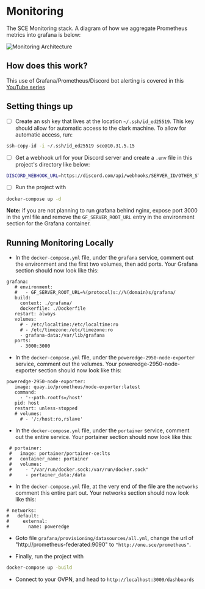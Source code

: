 # Monitoring

The SCE Monitoring stack. A diagram of how we aggregate Prometheus metrics into grafana is below:

![Monitoring Architecture](https://github.com/SCE-Development/monitoring/assets/36345325/299afe97-285e-4fd4-9f6d-2d9010c5e576)


## How does this work?
This use of Grafana/Prometheus/Discord bot alerting is covered in
 this [YouTube series](https://www.youtube.com/watch?v=L17-EN4HcY0)

## Setting things up
- [ ] Create an ssh key that lives at the location `~/.ssh/id_ed25519`. This
 key should allow for automatic access to the clark machine. To allow for
 automatic access, run:
```sh
ssh-copy-id -i ~/.ssh/id_ed25519 sce@10.31.5.15
```
- [ ] Get a webhook url for your Discord server and create a `.env` file
 in this project's directory like below:
```sh
DISCORD_WEBHOOK_URL=https://discord.com/api/webhooks/SERVER_ID/OTHER_STUFF
```
- [ ] Run the project with
```sh
docker-compose up -d
```
**Note:** if you are not planning to run grafana behind nginx,
 expose port 3000 in the yml file and remove the `GF_SERVER_ROOT_URL`
 entry in the environment section for the Grafana container.

## Running Monitoring Locally
- In the `docker-compose.yml` file, under the `grafana` service, comment out the environment and the first two volumes, then add ports.
 Your Grafana section should now look like this:
 ```
 grafana:
    # environment:
    #   - GF_SERVER_ROOT_URL=%(protocol)s://%(domain)s/grafana/
    build:
      context: ./grafana/
      dockerfile: ./Dockerfile
    restart: always
    volumes:
      # - /etc/localtime:/etc/localtime:ro
      # - /etc/timezone:/etc/timezone:ro
      - grafana-data:/var/lib/grafana
    ports:
      - 3000:3000
```

- In the `docker-compose.yml` file, under the `poweredge-2950-node-exporter` service, comment out the volumes.
 Your poweredge-2950-node-exporter section should now look like this:
 ```
 poweredge-2950-node-exporter:
    image: quay.io/prometheus/node-exporter:latest
    command:
      - '--path.rootfs=/host'
    pid: host
    restart: unless-stopped
    # volumes:
      # - '/:/host:ro,rslave'
```
- In the `docker-compose.yml` file, under the `portainer` service, comment out the entire service.
 Your portainer section should now look like this:
 ```
  # portainer:
  #   image: portainer/portainer-ce:lts
  #   container_name: portainer
  #   volumes:
  #     - "/var/run/docker.sock:/var/run/docker.sock"
  #     - portainer_data:/data
```
 
 - In the `docker-compose.yml` file, at the very end of the file are the `networks` comment this entire part out. 
 Your networks section should now look like this:
 ```
# networks: 
#   default:
#     external: 
#       name: poweredge
```

- Goto file `grafana/provisioning/datasources/all.yml`, change the url of "http://prometheus-federated:9090" to `"http://one.sce/prometheus"`.
 
- Finally, run the project with
```sh
docker-compose up -build
```

- Connect to your OVPN, and head to `http://localhost:3000/dashboards`